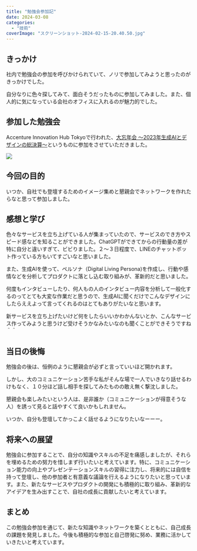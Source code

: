 ```yaml
---
title: "勉強会参加記"
date: 2024-03-08
categories: 
  - "技術"
coverImage: "スクリーンショット-2024-02-15-20.40.50.jpg"
---
```


## きっかけ

社内で勉強会の参加を呼びかけられていて、ノリで参加してみようと思ったのがきっかけでした。

自分なりに色々探してみて、面白そうだったものに参加してみました。また、個人的に気になっている会社のオフィスに入れるのが魅力的でした。

## 参加した勉強会

Accenture Innovation Hub Tokyoで行われた、[大忘年会 〜2023年生成AIとデザインの総決算〜](https://algomatic.connpass.com/event/301675/)というものに参加をさせていただきました。

![](https://himawari-blog-bucket.s3.ap-northeast-1.amazonaws.com/posts/images/IMG_5219-768x1024-1.jpg)

## 今回の目的

いつか、自社でも登壇するためのイメージ集めと懇親会でネットワークを作れたらなと思って参加しました。

## 感想と学び

色々なサービスを立ち上げている人が集まっていたので、サービスのでき方やスピード感などを知ることができました。ChatGPTができてからの行動量の差が特に自分と違いすぎて、ビビりました。２〜３日程度で、LINEのチャットボット作っている方もいてすごいなと思いました。

また、生成AIを使って、ペルソナ（Digital Living Persona)を作成し、行動や感情などを分析してプロダクトに落とし込む取り組みが、革新的だと思いました。

何度もインタビューしたり、何人もの人のインタビュー内容を分析して一般化するのってとても大変な作業だと思うので、生成AIに聞くだけでこんなデザインにしたらええよって言ってくれるのはとてもありがたいなと思います。

新サービスを立ち上げたいけど何をしたらいいかわかんないとか、こんなサービス作ってみようと思うけど受けそうかなみたいなのも聞くことができそうですね＾＾

## 当日の後悔

勉強会の後は、恒例のように懇親会が必ずと言っていいほど開かれます。

しかし、大のコミュニケーション苦手な私がそんな場で一人でいきなり話せるわけもなく、１０分ほど話し相手を探してみたものの敢え無く撃沈しました。

懇親会も楽しみたいという人は、是非誰か（コミュニケーションが得意そうな人）を誘って見ると話やすくて良いかもしれません。

いつか、自分も登壇してかっこよく話せるようになりたいなーーー。

## 将来への展望

勉強会に参加することで、自分の知識やスキルの不足を痛感しましたが、それらを埋めるための努力を惜しまず行いたいと考えています。特に、コミュニケーション能力の向上やプレゼンテーションスキルの習得に注力し、将来的には自信を持って登壇し、他の参加者と有意義な議論を行えるようになりたいと思っています。また、新たなサービスやプロダクトの開発にも積極的に取り組み、革新的なアイデアを生み出すことで、自社の成長に貢献したいと考えています。

## **まとめ**

この勉強会参加を通じて、新たな知識やネットワークを築くとともに、自己成長の課題を発見しました。今後も積極的な参加と自己啓発に努め、業務に活かしていきたいと考えています。
